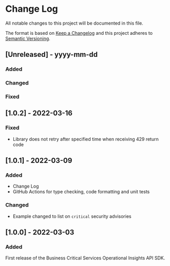# Change Log
All notable changes to this project will be documented in this file.
 
The format is based on [Keep a Changelog](http://keepachangelog.com/)
and this project adheres to [Semantic Versioning](http://semver.org/).

## [Unreleased] - yyyy-mm-dd

### Added

### Changed

### Fixed

## [1.0.2] - 2022-03-16

### Fixed
 - Library does not retry after specified time when receiving 429 return code

## [1.0.1] - 2022-03-09

### Added
 - Change Log
 - GitHub Actions for type checking, code formatting and unit tests

### Changed
 - Example changed to list on `critical` security advisories
 
## [1.0.0] - 2022-03-03

### Added
First release of the Business Critical Services Operational Insights API SDK.
